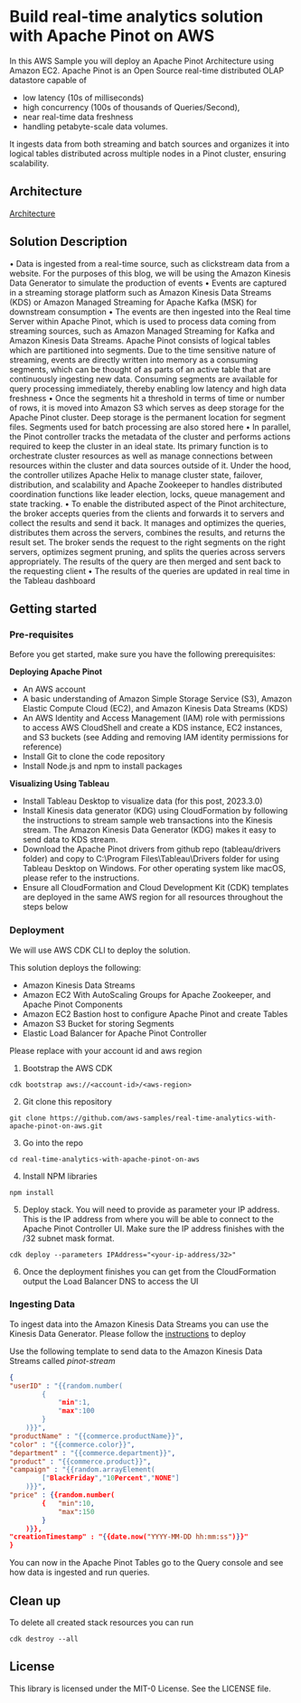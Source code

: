 # Build real-time analytics solution with Apache Pinot on AWS

In this AWS Sample you will deploy an Apache Pinot Architecture using Amazon EC2. Apache Pinot is an Open Source real-time distributed OLAP datastore capable of
- low latency (10s of milliseconds)
- high concurrency (100s of thousands of Queries/Second), 
- near real-time data freshness
- handling petabyte-scale data volumes. 

It ingests data from both streaming and batch sources and organizes it into logical tables distributed across multiple nodes in a Pinot cluster, ensuring scalability.

## Architecture

[Architecture](images/Pinot.png)

## Solution Description

•	Data is ingested from a real-time source, such as clickstream data from a website. For the purposes of this blog, we will be using the Amazon Kinesis Data Generator to simulate the production of events
•	Events are captured in a streaming storage platform such as Amazon Kinesis Data Streams (KDS) or Amazon Managed Streaming for Apache Kafka (MSK) for downstream consumption
•	The events are then ingested into the Real time Server within Apache Pinot, which is used to process data coming from streaming sources, such as Amazon Managed Streaming for Kafka and Amazon Kinesis Data Streams. Apache Pinot consists of logical tables which are partitioned into segments. Due to the time sensitive nature of streaming, events are directly written into memory as a consuming segments, which can be thought of as parts of an active table that are continuously ingesting new data. Consuming segments are available for query processing immediately, thereby enabling low latency and high data freshness
•	Once the segments hit a threshold in terms of time or number of rows, it is moved into Amazon S3 which serves as deep storage for the Apache Pinot cluster. Deep storage is the permanent location for segment files. Segments used for batch processing are also stored here
•	In parallel, the Pinot controller tracks the metadata of the cluster and performs actions required to keep the cluster in an ideal state. Its primary function is to orchestrate cluster resources as well as manage connections between resources within the cluster and data sources outside of it. Under the hood, the controller utilizes Apache Helix to manage cluster state, failover, distribution, and scalability and Apache Zookeeper to handles distributed coordination functions like leader election, locks, queue management and state tracking.
•	To enable the distributed aspect of the Pinot architecture, the broker accepts queries from the clients and forwards it to servers and collect the results and send it back. It manages and optimizes the queries, distributes them across the servers, combines the results, and returns the result set. The broker sends the request to the right segments on the right servers, optimizes segment pruning, and splits the queries across servers appropriately. The results of the query are then merged and sent back to the requesting client
•	The results of the queries are updated in real time in the Tableau dashboard

## Getting started

### Pre-requisites

Before you get started, make sure you have the following prerequisites:

**Deploying Apache Pinot**
- An AWS account
- A basic understanding of Amazon Simple Storage Service (S3), Amazon Elastic Compute Cloud (EC2), and Amazon Kinesis Data Streams (KDS)
- An AWS Identity and Access Management (IAM) role with permissions to access AWS CloudShell and create a KDS instance, EC2 instances, and S3 buckets (see Adding and removing IAM identity permissions for reference)
- Install Git to clone the code repository
- Install Node.js and npm to install packages

**Visualizing Using Tableau**
- Install Tableau Desktop to visualize data (for this post, 2023.3.0)
- Install  Kinesis data generator (KDG) using CloudFormation by following the instructions to stream sample web transactions into the Kinesis stream. The Amazon Kinesis Data Generator (KDG) makes it easy to send data to KDS stream.
- Download the Apache Pinot drivers from github repo (tableau/drivers folder) and copy to C:\Program Files\Tableau\Drivers folder for using Tableau Desktop on Windows. For other operating system like macOS, please refer to the instructions.
- Ensure all CloudFormation and Cloud Development Kit (CDK) templates are deployed in the same AWS region for all resources throughout the steps below

### Deployment

We will use AWS CDK CLI to deploy the solution.

This solution deploys the following:
- Amazon Kinesis Data Streams
- Amazon EC2 With AutoScaling Groups for Apache Zookeeper, and Apache Pinot Components
- Amazon EC2 Bastion host to configure Apache Pinot and create Tables
- Amazon S3 Bucket for storing Segments
- Elastic Load Balancer for Apache Pinot Controller

Please replace with your account id and aws region

1. Bootstrap the AWS CDK
```shell
cdk bootstrap aws://<account-id>/<aws-region>
```
2. Git clone this repository
```shell
git clone https://github.com/aws-samples/real-time-analytics-with-apache-pinot-on-aws.git
```
3. Go into the repo
```shell
cd real-time-analytics-with-apache-pinot-on-aws
```
4. Install NPM libraries
```shell
npm install
```
5. Deploy stack. You will need to provide as parameter your IP address. This is the IP address from where you will be able to connect to the Apache Pinot Controller UI. Make sure the IP address finishes with the /32 subnet mask format.
```shell
cdk deploy --parameters IPAddress="<your-ip-address/32>"
```
6. Once the deployment finishes you can get from the CloudFormation output the Load Balancer DNS to access the UI


### Ingesting Data

To ingest data into the Amazon Kinesis Data Streams you can use the Kinesis Data Generator. Please follow the [instructions](https://awslabs.github.io/amazon-kinesis-data-generator/web/help.html#:~:text=the%20downloaded%20file.-,Access%20the%20KDG,-After%20the%20CloudFormation) to deploy

Use the following template to send data to the Amazon Kinesis Data Streams called *pinot-stream*

```json
{
"userID" : "{{random.number(
        {
            "min":1,
            "max":100
        }
    )}}",
"productName" : "{{commerce.productName}}",
"color" : "{{commerce.color}}",
"department" : "{{commerce.department}}",
"product" : "{{commerce.product}}",
"campaign" : "{{random.arrayElement(
        ["BlackFriday","10Percent","NONE"]
    )}}",
"price" : {{random.number(
        {   "min":10,
            "max":150
        }
    )}},
"creationTimestamp" : "{{date.now("YYYY-MM-DD hh:mm:ss")}}"
}
```
You can now in the Apache Pinot Tables go to the Query console and see how data is ingested and run queries.

## Clean up

To delete all created stack resources you can run

```shell
cdk destroy --all
```

## License

This library is licensed under the MIT-0 License. See the LICENSE file.
